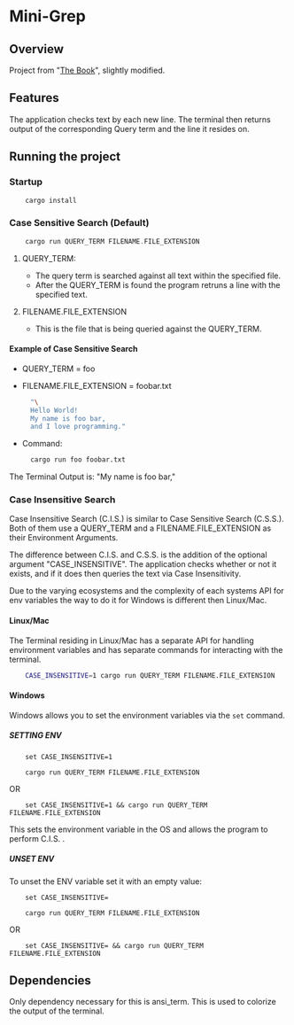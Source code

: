 # Mini-Grep

## **Overview**

Project from "[The Book](https://doc.rust-lang.org/book/ch12-00-an-io-project.html)", slightly modified.

## **Features**

The application checks text by each new line. The terminal then returns output of the corresponding Query term and the line it resides on.

## **Running the project**

### **Startup**

```rust
    cargo install
```

### **Case Sensitive Search (Default**)

```rust
    cargo run QUERY_TERM FILENAME.FILE_EXTENSION
```

1. QUERY_TERM:

   - The query term is searched against all text within the specified file.
   - After the QUERY_TERM is found the program retruns a line with the specified text.

2. FILENAME.FILE_EXTENSION

   - This is the file that is being queried against the QUERY_TERM.

#### **Example of Case Sensitive Search**

- QUERY_TERM = foo

- FILENAME.FILE_EXTENSION = foobar.txt

  ```zsh
    "\
    Hello World!
    My name is foo bar,
    and I love programming."
  ```

- Command:

  ```zsh
    cargo run foo foobar.txt
  ```

The Terminal Output is: "My name is foo bar,"

### **Case Insensitive Search**

Case Insensitive Search (C.I.S.) is similar to Case Sensitive Search (C.S.S.). Both of them use a QUERY_TERM and a FILENAME.FILE_EXTENSION as their Environment Arguments.

The difference between C.I.S. and C.S.S. is the addition of the optional argument "CASE_INSENSITIVE". The application checks whether or not it exists, and if it does then queries the text via Case Insensitivity.

Due to the varying ecosystems and the complexity of each systems API for env variables the way to do it for Windows is different then Linux/Mac.

#### **Linux/Mac**

The Terminal residing in Linux/Mac has a separate API for handling environment variables and has separate commands for interacting with the terminal.

```ZSH
    CASE_INSENSITIVE=1 cargo run QUERY_TERM FILENAME.FILE_EXTENSION
```

#### **Windows**

Windows allows you to set the environment variables via the `set` command.

##### **SETTING ENV**

```CMD
    set CASE_INSENSITIVE=1

    cargo run QUERY_TERM FILENAME.FILE_EXTENSION
```

OR

```CMD
    set CASE_INSENSITIVE=1 && cargo run QUERY_TERM FILENAME.FILE_EXTENSION
```

This sets the environment variable in the OS and allows the program to perform C.I.S. .

##### **UNSET ENV**

To unset the ENV variable set it with an empty value:

```CMD
    set CASE_INSENSITIVE=

    cargo run QUERY_TERM FILENAME.FILE_EXTENSION
```

OR

```CMD
    set CASE_INSENSITIVE= && cargo run QUERY_TERM FILENAME.FILE_EXTENSION
```

## Dependencies

Only dependency necessary for this is ansi_term. This is used to colorize the output of the terminal.
